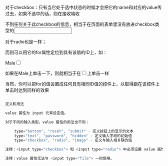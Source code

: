 对于checkbox：只有当它处于选中状态的时候才会把它的name和对应的value传过去，如果不选中的话，则在接收端收

不到任何关于此checkbox的信息，相当于在页面的表单里没有放进checkbox类型的<input>

对于radio也是一样；

 

而<label>则可以用它的for属性定位到具有该值的ID上，如：

<label for="male">Male</label><input type="checkbox" name="sex" id="male" />

如果在Male上单击一下，则就相当于在<input type="checkbox" name="sex" id="male" />上单击一样

当然，你可以把for的值设置成任何具有相同ID值的控件上，以取得跟在该控件上单击时达到同样的效果


```js

定义和用法

value 属性为 input 元素设定值。

对于不同的输入类型，value 属性的用法也不同：

    type="button", "reset", "submit" - 定义按钮上的显示的文本
    type="text", "password", "hidden" - 定义输入字段的初始值
    type="checkbox", "radio", "image" - 定义与输入相关联的值

注释：<input type="checkbox"> 和 <input type="radio"> 中必须设置 value 属性。

注释：value 属性无法与 <input type="file"> 一同使用。

```
